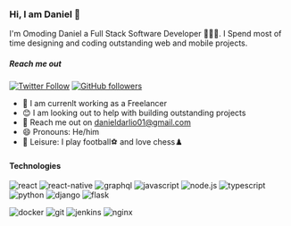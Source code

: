 ### Hi, I am Daniel 👋
I'm Omoding Daniel a Full Stack Software Developer 👨🏼‍💻. I Spend most of time designing and coding  outstanding web and mobile projects.

##### Reach me out
[![Twitter Follow](https://img.shields.io/twitter/follow/iam_darlio?label=%40iam_darlio&style=social)](https://twitter.com/intent/follow?screen_name=iam_darlio)
[![GitHub followers](https://img.shields.io/github/followers/Darlio88?label=darlio&style=social)](https://img.shields.io/github/followers/Darlio88?label=darlio&style=social)
  
  * 🦾 I am currenlt working as a Freelancer
  * 😊 I am looking out to help with building outstanding projects
  * 🤝 Reach me out on [danieldarlio01@gmail.com](mailto:danieldarlio01@gmail.com)
  * 😄 Pronouns: He/him
  * 🥳 Leisure: I play football⚽ and love chess♟️



#### Technologies
![react](https://img.shields.io/static/v1?label=&message=REACT&color=blue) ![react-native](https://img.shields.io/static/v1?label=&message=REACT-NATIVE&color=blue) ![graphql](https://img.shields.io/static/v1?label=&message=GRAPHQL&color=pink) ![javascript](https://img.shields.io/static/v1?label=&message=JAVASCRIPT&color=yellow) ![node.js](https://img.shields.io/static/v1?label=&message=NODEJS&color=success) ![typescript](https://img.shields.io/static/v1?label=&message=TYPESCRIPT&color=informational) ![python](https://img.shields.io/static/v1?label=&message=PYTHON&color=informational) ![django](https://img.shields.io/static/v1?label=&message=DJANGO&color=informational) ![flask](https://img.shields.io/static/v1?label=&message=FLASK&color=informational)

![docker](https://img.shields.io/static/v1?label=&message=DOCKER&color=blue) ![git](https://img.shields.io/static/v1?label=&message=GIT&color=inactive) ![jenkins](https://img.shields.io/static/v1?label=&message=JENKINS&color=blue) ![nginx](https://img.shields.io/static/v1?label=&message=NGINX&color=success)

